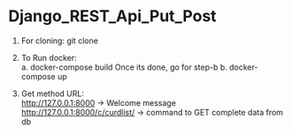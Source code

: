 # Django_REST_Api_Put_Post

1. For cloning: git clone 

2. To Run docker:	
      a. docker-compose build
			    Once its done, go for step-b
			b. docker-compose up
			
3. Get method URL:	
      http://127.0.0.1:8000   ->  Welcome message
      http://127.0.0.1:8000/c/curdlist/  ->  command to GET complete data from db
